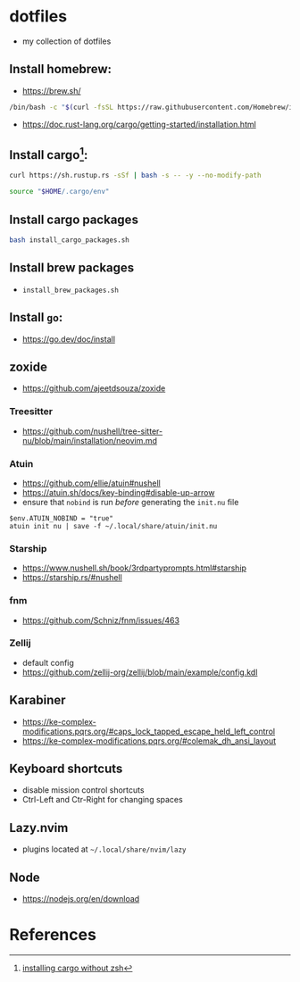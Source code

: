# dotfiles

- my collection of dotfiles

## Install homebrew:

- https://brew.sh/

``` sh
/bin/bash -c "$(curl -fsSL https://raw.githubusercontent.com/Homebrew/install/HEAD/install.sh)"
```

- https://doc.rust-lang.org/cargo/getting-started/installation.html

## Install cargo[^1]:

``` sh
curl https://sh.rustup.rs -sSf | bash -s -- -y --no-modify-path
```

```sh
source "$HOME/.cargo/env"
```

## Install cargo packages

``` sh
bash install_cargo_packages.sh
```

## Install brew packages

- `install_brew_packages.sh`

## Install `go`:

- https://go.dev/doc/install

## zoxide

- https://github.com/ajeetdsouza/zoxide

### Treesitter

- https://github.com/nushell/tree-sitter-nu/blob/main/installation/neovim.md

### Atuin

- https://github.com/ellie/atuin#nushell
- https://atuin.sh/docs/key-binding#disable-up-arrow
- ensure that `nobind` is run *before* generating the `init.nu` file

``` nu
$env.ATUIN_NOBIND = "true"
atuin init nu | save -f ~/.local/share/atuin/init.nu
```

### Starship

- https://www.nushell.sh/book/3rdpartyprompts.html#starship
- https://starship.rs/#nushell

### fnm

- https://github.com/Schniz/fnm/issues/463

### Zellij

- default config
- https://github.com/zellij-org/zellij/blob/main/example/config.kdl

## Karabiner

- https://ke-complex-modifications.pqrs.org/#caps_lock_tapped_escape_held_left_control
- https://ke-complex-modifications.pqrs.org/#colemak_dh_ansi_layout

## Keyboard shortcuts

- disable mission control shortcuts
- Ctrl-Left and Ctr-Right for changing spaces

## Lazy.nvim

- plugins located at `~/.local/share/nvim/lazy`

## Node

- https://nodejs.org/en/download

# References

[^1]: [installing cargo without
  zsh](https://github.com/rust-lang/rustup/issues/2040#issuecomment-538721697)

